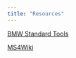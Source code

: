 ```yaml
---
title: "Resources"
---
```

[BMW Standard Tools](https://drive.google.com/drive/folders/1Odd9etzajiDBUYiso5NsTMZSoTOkeTXl?usp=sharing)

[MS4Wiki](https://www.ms4x.net/index.php?title=Main_Page)

